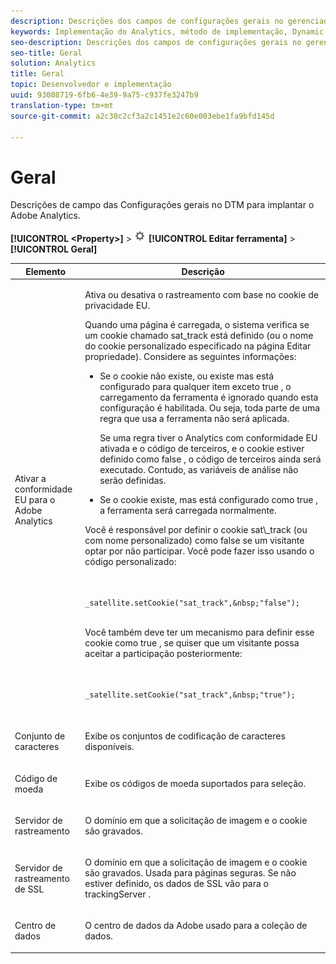 ```yaml
---
description: Descrições dos campos de configurações gerais no gerenciador dinâmico de tags para implantar o Adobe Analytics.
keywords: Implementação do Analytics, método de implementação, Dynamic Tag Management, dtm, configurações gerais, conformidade na ue, conjunto de caracteres, código da moeda, servidor de rastreamento, servidor de rastreamento ssl
seo-description: Descrições dos campos de configurações gerais no gerenciador dinâmico de tags para implantar o Adobe Analytics.
seo-title: Geral
solution: Analytics
title: Geral
topic: Desenvolvedor e implementação
uuid: 93008719-6fb6-4e39-9a75-c937fe3247b9
translation-type: tm+mt
source-git-commit: a2c38c2cf3a2c1451e2c60e003ebe1fa9bfd145d

---
```



# Geral

Descrições de campo das Configurações gerais no DTM para implantar o Adobe Analytics.

**[!UICONTROL &lt;Property&gt;]** &gt; ![](assets/settings_gear.png) **[!UICONTROL Editar ferramenta]** &gt; **[!UICONTROL Geral]**

<table id="table_DD8DA303698041D296DD5DB080AF7971"> 
 <thead> 
  <tr> 
   <th colname="col1" class="entry"> Elemento </th> 
   <th colname="col2" class="entry"> Descrição </th> 
  </tr> 
 </thead>
 <tbody> 
  <tr> 
   <td colname="col1"> <p>Ativar a conformidade EU para o <span class="keyword">Adobe Analytics </span> </p> </td> 
   <td colname="col2"> <p> Ativa ou desativa o rastreamento com base no cookie de privacidade EU. </p> <p>Quando uma página é carregada, o sistema verifica se um cookie chamado <span class="filepath">sat_track</span> está definido (ou o nome do cookie personalizado especificado na página <span class="wintitle">Editar propriedade</span>). Considere as seguintes informações: </p> 
    <ul id="ul_42A6D728F0BC4FBABB0069EFB66DCB01"> 
     <li id="li_227CB14326344AA3980F20C7EACF2AD2"> <p> Se o cookie não existe, ou existe mas está configurado para qualquer item exceto <span class="term"> true </span>, o carregamento da ferramenta é ignorado quando esta configuração é habilitada. Ou seja, toda parte de uma regra que usa a ferramenta não será aplicada. </p> <p>Se uma regra tiver o Analytics com conformidade EU ativada e o código de terceiros, e o cookie estiver definido como <span class="term"> false </span>, o código de terceiros ainda será executado. Contudo, as variáveis de análise não serão definidas. </p> </li> 
     <li id="li_1E74E02D7E4646ACA86D862A1D3C6679"> Se o cookie existe, mas está configurado como <span class="term"> true </span>, a ferramenta será carregada normalmente. </li> 
    </ul> <p>Você é responsável por definir o cookie <span class="filepath"> sat\_track </span> (ou com nome personalizado) como <span class="term"> false </span> se um visitante optar por não participar. Você pode fazer isso usando o código personalizado: </p> <p> 
     <code>
       _satellite.setCookie("sat_track",&amp;nbsp;"false"); 
     </code> </p> <p> Você também deve ter um mecanismo para definir esse cookie como <span class="term"> true </span>, se quiser que um visitante possa aceitar a participação posteriormente: </p> <p> 
     <code>
       _satellite.setCookie("sat_track",&amp;nbsp;"true"); 
     </code> </p> </td> 
  </tr> 
  <tr> 
   <td colname="col1"> <p>Conjunto de caracteres </p> </td> 
   <td colname="col2"> <p>Exibe os conjuntos de codificação de caracteres disponíveis. </p> </td> 
  </tr> 
  <tr> 
   <td colname="col1"> <p>Código de moeda </p> </td> 
   <td colname="col2"> <p>Exibe os códigos de moeda suportados para seleção. </p> </td> 
  </tr> 
  <tr> 
   <td colname="col1"> <p>Servidor de rastreamento </p> </td> 
   <td colname="col2"> <p>O domínio em que a solicitação de imagem e o cookie são gravados. </p> </td> 
  </tr> 
  <tr> 
   <td colname="col1"> <p>Servidor de rastreamento de SSL </p> </td> 
   <td colname="col2"> <p>O domínio em que a solicitação de imagem e o cookie são gravados. Usada para páginas seguras. Se não estiver definido, os dados de SSL vão para o <span class="term"> trackingServer </span>. </p> </td> 
  </tr> 
  <tr> 
   <td colname="col1"> <p>Centro de dados </p> </td> 
   <td colname="col2"> <p>O centro de dados da Adobe usado para a coleção de dados. </p> </td> 
  </tr> 
 </tbody> 
</table>

